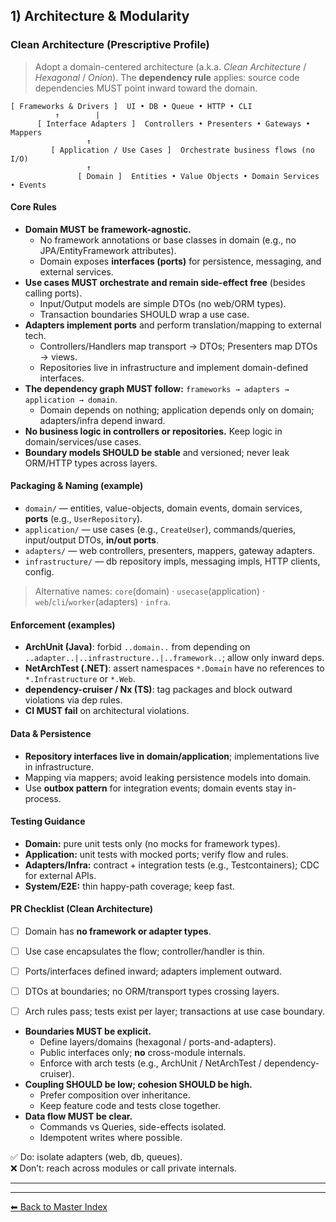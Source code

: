 ## 1) Architecture & Modularity

### Clean Architecture (Prescriptive Profile)

> Adopt a domain-centered architecture (a.k.a. *Clean Architecture* / *Hexagonal* / *Onion*). The **dependency rule** applies: source code dependencies MUST point inward toward the domain.

```
[ Frameworks & Drivers ]  UI • DB • Queue • HTTP • CLI
          ↑        |
      [ Interface Adapters ]  Controllers • Presenters • Gateways • Mappers
                 ↑
         [ Application / Use Cases ]  Orchestrate business flows (no I/O)
                 ↑
               [ Domain ]  Entities • Value Objects • Domain Services • Events
```

#### Core Rules
- **Domain MUST be framework-agnostic.**
  - No framework annotations or base classes in domain (e.g., no JPA/EntityFramework attributes).
  - Domain exposes **interfaces (ports)** for persistence, messaging, and external services.
- **Use cases MUST orchestrate and remain side-effect free** (besides calling ports).
  - Input/Output models are simple DTOs (no web/ORM types).
  - Transaction boundaries SHOULD wrap a use case.
- **Adapters implement ports** and perform translation/mapping to external tech.
  - Controllers/Handlers map transport → DTOs; Presenters map DTOs → views.
  - Repositories live in infrastructure and implement domain-defined interfaces.
- **The dependency graph MUST follow:** `frameworks → adapters → application → domain`.
  - Domain depends on nothing; application depends only on domain; adapters/infra depend inward.
- **No business logic in controllers or repositories.** Keep logic in domain/services/use cases.
- **Boundary models SHOULD be stable** and versioned; never leak ORM/HTTP types across layers.

#### Packaging & Naming (example)
- `domain/` — entities, value-objects, domain events, domain services, **ports** (e.g., `UserRepository`).
- `application/` — use cases (e.g., `CreateUser`), commands/queries, input/output DTOs, **in/out ports**.
- `adapters/` — web controllers, presenters, mappers, gateway adapters.
- `infrastructure/` — db repository impls, messaging impls, HTTP clients, config.

> Alternative names: `core`(domain) · `usecase`(application) · `web`/`cli`/`worker`(adapters) · `infra`.

#### Enforcement (examples)
- **ArchUnit (Java)**: forbid `..domain..` from depending on `..adapter..|..infrastructure..|..framework..`; allow only inward deps.
- **NetArchTest (.NET)**: assert namespaces `*.Domain` have no references to `*.Infrastructure` or `*.Web`.
- **dependency-cruiser / Nx (TS)**: tag packages and block outward violations via dep rules.
- **CI MUST fail** on architectural violations.

#### Data & Persistence
- **Repository interfaces live in domain/application**; implementations live in infrastructure.
- Mapping via mappers; avoid leaking persistence models into domain.
- Use **outbox pattern** for integration events; domain events stay in-process.

#### Testing Guidance
- **Domain:** pure unit tests only (no mocks for framework types).
- **Application:** unit tests with mocked ports; verify flow and rules.
- **Adapters/Infra:** contract + integration tests (e.g., Testcontainers); CDC for external APIs.
- **System/E2E:** thin happy-path coverage; keep fast.

#### PR Checklist (Clean Architecture)
- [ ] Domain has **no framework or adapter types**.
- [ ] Use case encapsulates the flow; controller/handler is thin.
- [ ] Ports/interfaces defined inward; adapters implement outward.
- [ ] DTOs at boundaries; no ORM/transport types crossing layers.
- [ ] Arch rules pass; tests exist per layer; transactions at use case boundary.


- **Boundaries MUST be explicit.**
  - Define layers/domains (hexagonal / ports-and-adapters).
  - Public interfaces only; **no** cross-module internals.
  - Enforce with arch tests (e.g., ArchUnit / NetArchTest / dependency-cruiser).
- **Coupling SHOULD be low; cohesion SHOULD be high.**
  - Prefer composition over inheritance.
  - Keep feature code and tests close together.
- **Data flow MUST be clear.**
  - Commands vs Queries, side-effects isolated.
  - Idempotent writes where possible.

✅ Do: isolate adapters (web, db, queues).  
❌ Don’t: reach across modules or call private internals.

---

---
[⬅ Back to Master Index](./best-practices.index.md)

